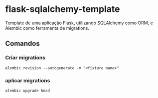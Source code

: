 # flask-sqlalchemy-template

Template de uma aplicação Flask, utilizando SQLAlchemy como ORM, e Alembic como ferramenta de migrations.

## Comandos

### Criar migrations

```
alembic revision --autogenerate -m "<fixture name>"
```

### aplicar migrations

```
alembic upgrade head
```
